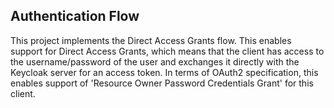 ## Authentication Flow

This project implements the Direct Access Grants flow. This enables support for Direct Access Grants, which means that the client has access to the username/password of the user and exchanges it directly with the Keycloak server for an access token. In terms of OAuth2 specification, this enables support of 'Resource Owner Password Credentials Grant' for this client.